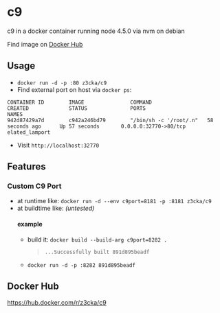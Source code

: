 # c9
c9 in a docker container running node 4.5.0 via nvm on debian

Find image on [Docker Hub](https://hub.docker.com/r/z3cka/c9/)

## Usage
* `docker run -d -p :80 z3cka/c9`  
* Find external port on host via `docker ps`:   
```
CONTAINER ID        IMAGE               COMMAND                  CREATED             STATUS              PORTS                                            NAMES
942d87429a7d        c942a246bd79        "/bin/sh -c '/root/.n"   58 seconds ago      Up 57 seconds       0.0.0.0:32770->80/tcp                             elated_lamport
```
* Visit `http://localhost:32770`

## Features
### Custom C9 Port
* at runtime like:
  `docker run -d --env c9port=8181 -p :8181 z3cka/c9`
* at buildtime like: _(untested)_
  #### example
  * build it: `docker build --build-arg c9port=8282 .`  
    > `...Successfully built 891d895beadf`
  * `docker run -d -p :8282 891d895beadf`

## Docker Hub
https://hub.docker.com/r/z3cka/c9
